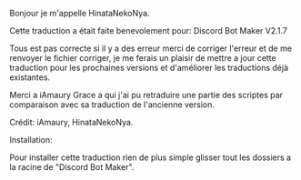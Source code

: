 Bonjour je m'appelle HinataNekoNya.

Cette traduction a était faite benevolement pour: Discord Bot Maker V2.1.7

Tous est pas correcte si il y a des erreur merci de corriger l'erreur et de me renvoyer le fichier corriger,
je me ferais un plaisir de mettre a jour cette traduction pour les prochaines versions et d'améliorer
les traductions déjà existantes.

Merci a iAmaury Grace a qui j'ai pu retraduire une partie des scriptes par comparaison avec sa traduction de l'ancienne version.

Crédit: iAmaury, HinataNekoNya.

Installation:

Pour installer cette traduction rien de plus simple glisser tout les dossiers a la racine de "Discord Bot Maker".